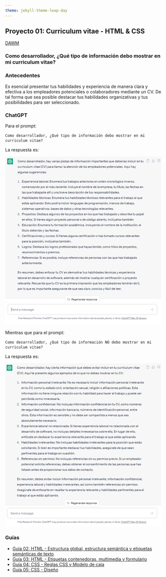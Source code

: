 ```yaml
---
theme: jekyll-theme-leap-day
---
```


## Proyecto 01: Curriculum vitae - HTML & CSS

[DAWM](/DAWM/)

### Como desarrollador, ¿Qué tipo de información debo mostrar en mi curriculum vitae?

### Antecedentes

Es esencial presentar tus habilidades y experiencia de manera clara y efectiva a los empleadores potenciales o colaboradores mediante un CV. De tal forma que sea posible destacar tus habilidades organizativas y tus posibilidades para ser seleccionado.

### ChatGPT

Para el prompt: 

```
Como desarrollador, ¿Qué tipo de información debo mostrar en mi curriculum vitae?
```
La respuesta es:

![proyecto2](archivos/proyecto01-pregunta1.png)

Mientras que para el prompt: 

```
Como desarrollador, ¿Qué tipo de información NO debo mostrar en mi curriculum vitae?
```
La respuesta es:

![proyecto2](archivos/proyecto01-pregunta2.png)

### Guías

* [Guía 02: HTML - Estructura global, estructura semántica y etiquetas semánticas de texto](/DAWM/guias/2024/guia02)
* [Guía 03: HTML - Etiquetas contenedoras, multimedia y formulario](/DAWM/guias/2024/guia03)
* [Guía 04: CSS - Reglas CSS y Modelo de caja](/DAWM/guias/2024/guia04)
* [Guía 05: CSS - Diseño](/DAWM/guias/2024/guia05)

